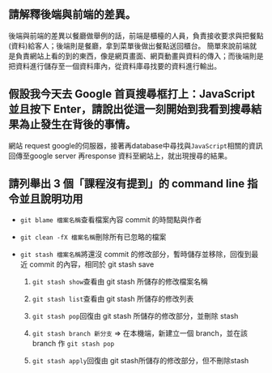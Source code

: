 ## 請解釋後端與前端的差異。
後端與前端的差異以餐廳做舉例的話，前端是櫃檯的人員，負責接收要求與把餐點(資料)給客人；後端則是餐廳，拿到菜單後做出餐點送回櫃台。
簡單來說前端就是負責網站上看的到的東西，像是網頁畫面、網頁動畫與資料的傳入；而後端則是把資料進行儲存至一個資料庫內，從資料庫尋找要的資料進行輸出。

## 假設我今天去 Google 首頁搜尋框打上：JavaScript 並且按下 Enter，請說出從這一刻開始到我看到搜尋結果為止發生在背後的事情。
網站 request google的伺服器，接著再database中尋找與`JavaScript`相關的資訊回傳至google server 再response 資料至網站上，就出現搜尋的結果。


## 請列舉出 3 個「課程沒有提到」的 command line 指令並且說明功用

* `git blame 檔案名稱`查看檔案內容 commit 的時間點與作者

* `git clean -fX 檔案名稱`刪除所有已忽略的檔案

* `git stash 檔案名稱`將還沒 commit 的修改部分，暫時儲存並移除，回復到最近 commit 的內容，相同於 git stash save

  1. `git stash show`查看由 git stash 所儲存的修改檔案名稱

  2. `git stash list`查看由 git stash 所儲存的修改列表

  3. `git stash pop`回復由 git stash 所儲存的修改部分，並刪除 stash

  4. `git stash branch 新分支` => 在本機端，新建立一個 branch，並在該 branch 作 `git stash pop`

  5. `git stash apply`回復由 git stash所儲存的修改部分，但不刪除stash
